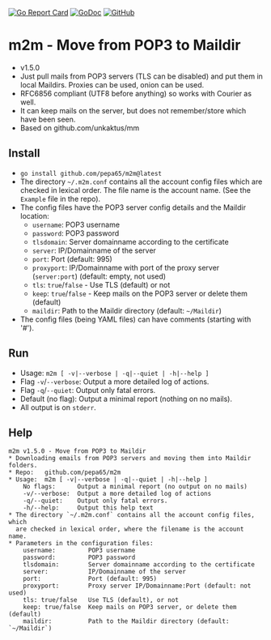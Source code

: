 [![Go Report Card](https://goreportcard.com/badge/github.com/pepa65/m2m)](https://goreportcard.com/report/github.com/pepa65/m2m)
[![GoDoc](https://godoc.org/github.com/pepa65/m2m?status.svg)](https://godoc.org/github.com/pepa65/m2m)
[![GitHub](https://img.shields.io/github/license/pepa65/m2m.svg)](LICENSE)
# m2m - Move from POP3 to Maildir

* v1.5.0
* Just pull mails from POP3 servers (TLS can be disabled) and put them in
  local Maildirs. Proxies can be used, onion can be used.
* RFC6856 compliant (UTF8 before anything) so works with Courier as well.
* It can keep mails on the server, but does not remember/store which have been seen.
* Based on github.com/unkaktus/mm

## Install
* `go install github.com/pepa65/m2m@latest`
* The directory `~/.m2m.conf` contains all the account config files which are checked in lexical order.
  The file name is the account name. (See the `Example` file in the repo).
* The config files have the POP3 server config details and the Maildir location:
  - `username`: POP3 username
  - `password`: POP3 password
  - `tlsdomain`: Server domainname according to the certificate
  - `server`: IP/Domainname of the server
  - `port`: Port (default: 995)
  - `proxyport`: IP/Domainname with port of the proxy server (`server:port`) (default: empty, not used)
  - `tls`: `true`/`false` - Use TLS (default) or not
  - `keep`: `true`/`false` - Keep mails on the POP3 server or delete them (default)
  - `maildir`: Path to the Maildir directory (default: `~/Maildir`)
* The config files (being YAML files) can have comments (starting with '#').

## Run
* Usage: `m2m [ -v|--verbose | -q|--quiet | -h|--help ]`
* Flag `-v`/`--verbose`: Output a more detailed log of actions.
* Flag `-q`/`--quiet`: Output only fatal errors.
* Default (no flag): Output a minimal report (nothing on no mails).
* All output is on `stderr`.

## Help
```
m2m v1.5.0 - Move from POP3 to Maildir
* Downloading emails from POP3 servers and moving them into Maildir folders.
* Repo:   github.com/pepa65/m2m
* Usage:  m2m [ -v|--verbose | -q|--quiet | -h|--help ]
    No flags:      Output a minimal report (no output on no mails)
    -v/--verbose:  Output a more detailed log of actions
    -q/--quiet:    Output only fatal errors.
    -h/--help:     Output this help text
* The directory `~/.m2m.conf` contains all the account config files, which
  are checked in lexical order, where the filename is the account name.
* Parameters in the configuration files:
    username:         POP3 username
    password:         POP3 password
    tlsdomain:        Server domainname according to the certificate
    server:           IP/Domainname of the server
    port:             Port (default: 995)
    proxyport:        Proxy server IP/Domainname:Port (default: not used)
    tls: true/false   Use TLS (default), or not
    keep: true/false  Keep mails on POP3 server, or delete them (default)
    maildir:          Path to the Maildir directory (default: `~/Maildir`)
```
